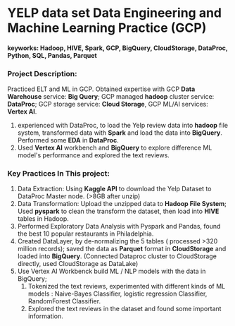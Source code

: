 # YELP data set Data Engineering and Machine Learning Practice (GCP)

#### keyworks: Hadoop, HIVE, Spark, GCP, BigQuery, CloudStorage, DataProc, Python, SQL, Pandas, Parquet

### Project Description:
Practiced ELT and ML in GCP. Obtained expertise with GCP **Data Warehouse** service: **Big Query**; GCP managed **hadoop** cluster service: **DataProc**; GCP storage service: **Cloud Storage**, GCP ML/AI services: **Vertex AI**. 
1. experienced with DataProc, to load the Yelp review data into **hadoop** file system, transformed data with **Spark** and load the data into **BigQuery**. Performed some **EDA** in **DataProc**.
2. Used **Vertex AI** workbench and **BigQuery** to explore difference ML model's performance and explored the text reviews.

### Key Practices In This project:
1. Data Extraction: Using **Kaggle API** to download the Yelp Dataset to DataProc Master node. (>8GB after unzip)
2. Data Transformation: Upload the unzipped data to **Hadoop File System**; Used **pyspark** to clean the transform the dataset, then load into **HIVE** tables in Hadoop. 
3. Performed Exploratory Data Analysis with Pyspark and Pandas, found the best 10 popular restaurants in Philadelphia.
4. Created DataLayer, by de-normalizing the 5 tables ( processed >320 million records); saved the data as **Parquet** format in **CloudStorage** and loaded into **BigQuery**. (Connected Dataproc cluster to CloudStorage directly, used CloudStorage as DataLake)
5. Use Vertex AI Workbenck build ML / NLP models with the data in BigQuery;
   1. Tokenized the text reviews, experimented with different kinds of ML models : Naive-Bayes Classifier, logistic regression Classifier, RandomForest Classifier.
   2. Explored the text reviews in the dataset and found some important information. 


